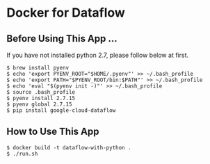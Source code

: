# Docker for Dataflow

## Before Using This App ...
If you have not installed python 2.7, please follow below at first.
```
$ brew install pyenv
$ echo 'export PYENV_ROOT="$HOME/.pyenv"' >> ~/.bash_profile
$ echo 'export PATH="$PYENV_ROOT/bin:$PATH"' >> ~/.bash_profile
$ echo 'eval "$(pyenv init -)"' >> ~/.bash_profile
$ source .bash_profile
$ pyenv install 2.7.15
$ pyenv global 2.7.15
$ pip install google-cloud-dataflow
```

## How to Use This App
```
$ docker build -t dataflow-with-python .
$ ./run.sh
```